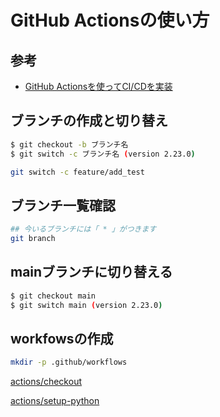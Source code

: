# GitHub Actionsの使い方

## 参考
- [GitHub Actionsを使ってCI/CDを実装](https://www.youtube.com/watch?v=RxcUrg3OO3o)



## ブランチの作成と切り替え
```sh
$ git checkout -b ブランチ名
$ git switch -c ブランチ名 (version 2.23.0)

git switch -c feature/add_test
```

## ブランチ一覧確認
```sh
## 今いるブランチには「 * 」がつきます
git branch
```

## mainブランチに切り替える
```sh
$ git checkout main
$ git switch main (version 2.23.0)
```

## workfowsの作成
```sh
mkdir -p .github/workflows
```


[actions/checkout](https://github.com/actions/checkout)

[actions/setup-python](https://github.com/actions/setup-python)
